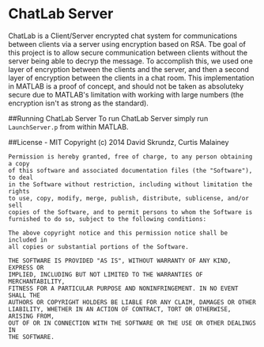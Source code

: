ChatLab Server
==============
ChatLab is a Client/Server encrypted chat system for communications between clients via a server using encryption based on RSA.  Tbe goal of this project is to allow secure communication between clients without the server being able to decryp the message.  To accomplish this, we used one layer of encryption between the clients and the server, and then a second layer of encryption between the clients in a chat room.  This implementation in MATLAB is a proof of concept, and should not be taken as absoluteky secure due to MATLAB's limitation with working with large numbers (the encryption isn't as strong as the standard).

##Running ChatLab Server
To run ChatLab Server simply run `LaunchServer.p` from within MATLAB.

##License - MIT
	Copyright (c) 2014 David Skrundz, Curtis Malainey

	Permission is hereby granted, free of charge, to any person obtaining a copy
	of this software and associated documentation files (the "Software"), to deal
	in the Software without restriction, including without limitation the rights
	to use, copy, modify, merge, publish, distribute, sublicense, and/or sell
	copies of the Software, and to permit persons to whom the Software is
	furnished to do so, subject to the following conditions:

	The above copyright notice and this permission notice shall be included in
	all copies or substantial portions of the Software.

	THE SOFTWARE IS PROVIDED "AS IS", WITHOUT WARRANTY OF ANY KIND, EXPRESS OR
	IMPLIED, INCLUDING BUT NOT LIMITED TO THE WARRANTIES OF MERCHANTABILITY,
	FITNESS FOR A PARTICULAR PURPOSE AND NONINFRINGEMENT. IN NO EVENT SHALL THE
	AUTHORS OR COPYRIGHT HOLDERS BE LIABLE FOR ANY CLAIM, DAMAGES OR OTHER
	LIABILITY, WHETHER IN AN ACTION OF CONTRACT, TORT OR OTHERWISE, ARISING FROM,
	OUT OF OR IN CONNECTION WITH THE SOFTWARE OR THE USE OR OTHER DEALINGS IN
	THE SOFTWARE.